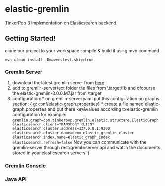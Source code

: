 # elastic-gremlin
[TinkerPop 3](http://www.tinkerpop.com/docs/3.0.0.M7/) implementation on Elasticsearch backend.

## Getting Started!
clone our project to your workspace
compile & build it using mvn command
```
mvn clean install -Dmaven.test.skip=true
```
### Gremlin Server
  1.  download the latest gremlin server from [here](http://tinkerpop.com/downloads/3.0.0.M7/gremlin-server-3.0.0.M7.zip)
  2.  add to gremlin-server\ext folder the files from \target\lib and ofcourse the elastic-gremlin-3.0.0.M7.jar from \target
  3.  configuration:
    * on gremlin-server.yaml put this configuration on graphs section: { g: conf/elastic-graph.properties}
    * create a file named elastic-graph.properties and put there key&values according to elastic-gremlin configuration
    for example:
    ```
    gremlin.graph=com.tinkerpop.gremlin.elastic.structure.ElasticGraph
    elasticsearch.client=TRANSPORT_CLIENT
    elasticsearch.cluster.address=127.0.0.1:9300
    elasticsearch.cluster.name=demo_elastic_gremlin_cluster
    elasticsearch.index.name=elastic_graph_index
    elasticsearch.refresh=false
    ```
  Now you can communicate with the gremlin-server through rest/gremlinserver api and watch the documents stored in your elasticsearch servers :)
  
### Gremlin Console
### Java API


